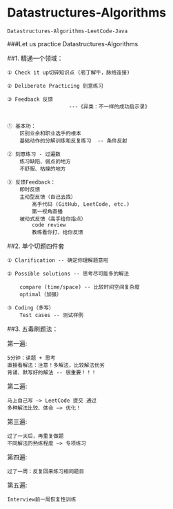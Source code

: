 # Datastructures-Algorithms
    Datastructures-Algorithms-LeetCode-Java
###Let us practice Datastructures-Algorithms

##1. 精通一个领域：

    ① Check it up切碎知识点 (庖丁解牛，脉络连接)
    
    ② Deliberate Practicing 刻意练习
    
    ③ Feedback 反馈
                        ---《异类：不一样的成功启示录》
          
                        
    ① 基本功：
        区别业余和职业选手的根本
        基础动作的分解训练和反复练习  -- 条件反射
        
    ② 刻意练习 - 过遍数
        练习缺陷、弱点的地方
        不舒服、枯燥的地方
        
    ③ 反馈Feedback：
        即时反馈 
        主动型反馈（自己去找） 
            高手代码 (GitHub, LeetCode, etc.)  
            第一视角直播 
        被动式反馈（高手给你指点） 
            code review 
            教练看你打，给你反馈

##2. 单个切题四件套

    ① Clarification -- 确定你理解题意啦
    
    ② Possible solutions -- 思考尽可能多的解法
    
        compare (time/space) -- 比较时间空间复杂度
        optimal（加强） 
        
    ③ Coding（多写） 
        Test cases -- 测试样例

##3. 五毒刷题法：

第一遍:

    5分钟：读题 + 思考  
    直接看解法：注意！多解法，比较解法优劣 
    背诵、默写好的解法 -- 很重要！！！
第二遍:

    马上自己写 —> LeetCode 提交 通过
    多种解法比较、体会 —> 优化！
第三遍:

    过了一天后，再重复做题 
    不同解法的熟练程度 —> 专项练习
第四遍:

    过了一周：反复回来练习相同题目
第五遍:

    Interview前一周恢复性训练